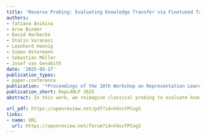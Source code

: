 ```yaml
---
title: 'Reverse Probing: Evaluating Knowledge Transfer via Finetuned Task Embeddings for Coreference Resolution'
authors:
- Tatiana Anikina
- Arne Binder
- David Harbecke
- Stalin Varanasi
- Leonhard Hennig
- Simon Ostermann
- Sebastian Möller
- Josef van Genabith
date: '2025-03-17'
publication_types:
- paper-conference
publication: '*Proceedings of the 10th Workshop on Representation Learning for NLP (RepL4NLP-2025)*'
publication_short: RepL4NLP 2025
abstract: In this work, we reimagine classical probing to evaluate knowledge transfer from simple source to more complex target tasks. Instead of probing frozen representations from a complex source task on diverse simple target probing tasks (as usually done in probing), we explore the effectiveness of embeddings from multiple simple source tasks on a single target task. We select coreference resolution, a linguistically complex problem requiring contextual understanding, as focus target task, and test the usefulness of embeddings from comparably simpler tasks tasks such as paraphrase detection, named entity recognition, and relation extraction. Through systematic experiments, we evaluate the impact of individual and combined task embeddings. Our findings reveal that task embeddings vary significantly in utility for coreference resolution, with semantic similarity tasks (e.g., paraphrase detection) proving most beneficial. Additionally, representations from intermediate layers of fine-tuned models often outperform those from final layers. Combining embeddings from multiple tasks consistently improves performance, with attention-based aggregation yielding substantial gains. These insights shed light on relationships between task-specific representations and their adaptability to complex downstream tasks, encouraging further exploration of embedding-level task transfer.

url_pdf: https://openreview.net/pdf?id=V4ssTPCogS
links:
- name: URL
  url: https://openreview.net/forum?id=V4ssTPCogS
---
```

